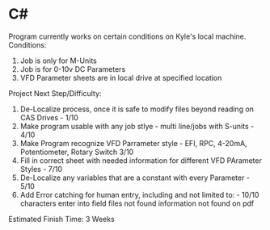 # C#
Program currently works on certain conditions on Kyle's local machine.  Conditions:
1. Job is only for M-Units
2. Job is for 0-10v DC Parameters
3. VFD Parameter sheets are in local drive at specified location
   
Project Next Step/Difficulty:
1.  De-Localize process, once it is safe to modify files beyond reading on CAS Drives - 1/10
2.  Make program usable with any job stlye - multi line/jobs with S-units - 4/10
3.  Make Program recognize VFD Parrameter style - EFI, RPC, 4-20mA, Potentiometer, Rotary Switch 3/10
4.  Fill in correct sheet with needed information for different VFD PArameter Styles - 7/10
5.  De-Localize any variables that are a constant with every Parameter - 5/10
6.  Add Error catching for human entry, including and not limited to: - 10/10
    characters enter into field
    files not found
    information not found on pdf

Estimated Finish Time: 3 Weeks
